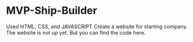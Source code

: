 # MVP-Ship-Builder
Used HTML, CSS, and JAVASCRIPT
Create a website for starting company. The website is not up yet. But you can find the code here.
